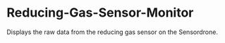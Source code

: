 Reducing-Gas-Sensor-Monitor
===========================

Displays the raw data from the reducing gas sensor on the Sensordrone.
